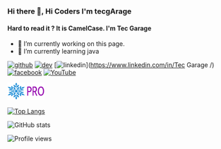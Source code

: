 ### Hi there 👋, Hi Coders I'm tecgArage
#### Hard to read it ? It is CamelCase. I'm Tec Garage

- 🔭 I’m currently working on this page. 
- 🌱 I’m currently learning java 


[<img src='https://cdn.jsdelivr.net/npm/simple-icons@3.0.1/icons/github.svg' alt='github' height='40'>](https://github.com/TecgArage)  [<img src='https://cdn.jsdelivr.net/npm/simple-icons@3.0.1/icons/dev-dot-to.svg' alt='dev' height='40'>](https://dev.to/manulmax)  [<img src='https://cdn.jsdelivr.net/npm/simple-icons@3.0.1/icons/linkedin.svg' alt='linkedin' height='40'>](https://www.linkedin.com/in/Tec Garage  /)  [<img src='https://cdn.jsdelivr.net/npm/simple-icons@3.0.1/icons/facebook.svg' alt='facebook' height='40'>](https://www.facebook.com/TecGarage)  [<img src='https://cdn.jsdelivr.net/npm/simple-icons@3.0.1/icons/youtube.svg' alt='YouTube' height='40'>](https://www.youtube.com/channel/https://www.youtube.com/channel/UCPC18Epsya_qbEF7qU1mOQQ?view_as=subscriber)  

<a href='https://archiveprogram.github.com/'><img src='https://raw.githubusercontent.com/acervenky/animated-github-badges/master/assets/acbadge.gif' width='40' height='40'></a> <a href='https://github.com/pricing'><img src='https://raw.githubusercontent.com/acervenky/animated-github-badges/master/assets/pro.gif' width='40' height='40'></a>

[![Top Langs](https://github-readme-stats.vercel.app/api/top-langs/?username=TecgArage)](https://github.com/anuraghazra/github-readme-stats)

![GitHub stats](https://github-readme-stats.vercel.app/api?username=TecgArage&show_icons=true)  

![Profile views](https://gpvc.arturio.dev/TecgArage)  


